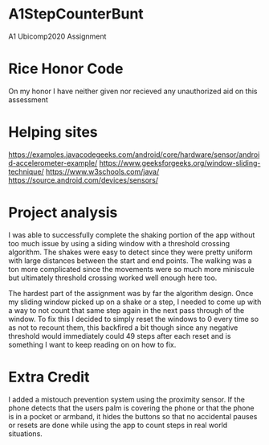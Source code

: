 # A1StepCounterBunt
A1 Ubicomp2020 Assignment
# Rice Honor Code
On my honor I have neither given nor recieved any unauthorized aid on this assessment

# Helping sites
https://examples.javacodegeeks.com/android/core/hardware/sensor/android-accelerometer-example/
https://www.geeksforgeeks.org/window-sliding-technique/
https://www.w3schools.com/java/
https://source.android.com/devices/sensors/
# Project analysis
I was able to successfully complete the shaking portion of the app without too much issue by using a siding window with a 
threshold crossing algorithm. The shakes were easy to detect since they were pretty uniform with large distances between the start
and end points. The walking was a ton more complicated since the movements were so much more miniscule but ultimately threshold 
crossing worked well enough here too.

The hardest part of the assignment was by far the algorithm design. Once my sliding window picked up on a shake or a step, I needed to
come up with a way to not count that same step again in the next pass through of the window. To fix this I decided to simply reset the
windows to 0 every time so as not to recount them, this backfired a bit though since any negative threshold would immediately could 49
steps after each reset and is something I want to keep reading on on how to fix.


# Extra Credit
I added a mistouch prevention system using the proximity sensor. If the phone detects that the users palm is covering the phone or
that the phone is in a pocket or armband, it hides the buttons so that no accidental pauses or resets are done while using the app to
count steps in real world situations.
